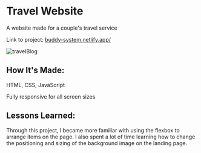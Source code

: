 # Travel Website
A website made for a couple's travel service

Link to project: [buddy-system.netlify.app/](https://buddy-system.netlify.app/)



![travelBlog](https://user-images.githubusercontent.com/111996055/193508820-c1a37321-68db-4a3d-a20b-34b1374fc035.png)


## How It's Made:
HTML, CSS, JavaScript

Fully responsive for all screen sizes

## Lessons Learned:
Through this project, I became more familiar with using the flexbox to arrange items on the page. I also spent a lot of time learning how to change the positioning and sizing of the background image on the landing page.
